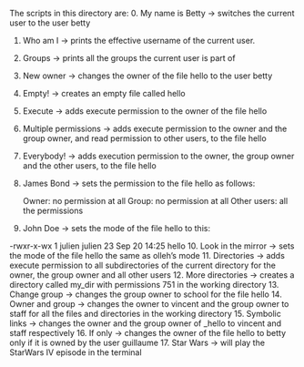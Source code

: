 The scripts in this directory are:
0. My name is Betty  -> switches the current user to the user betty
1. Who am I  -> prints the effective username of the current user.
2. Groups -> prints all the groups the current user is part of
3. New owner  -> changes the owner of the file hello to the user betty
4. Empty!  -> creates an empty file called hello
5. Execute -> adds execute permission to the owner of the file hello
6. Multiple permissions -> adds execute permission to the owner and the group owner, and read permission to other users, to the file hello
7. Everybody!  -> adds execution permission to the owner, the group owner and the other users, to the file hello
8. James Bond  -> sets the permission to the file hello as follows:

    Owner: no permission at all
    Group: no permission at all
    Other users: all the permissions
9. John Doe -> sets the mode of the file hello to this:

-rwxr-x-wx 1 julien julien 23 Sep 20 14:25 hello
10. Look in the mirror  -> sets the mode of the file hello the same as olleh’s mode
11. Directories  -> adds execute permission to all subdirectories of the current directory for the owner, the group owner and all other users
12. More directories  -> creates a directory called my_dir with permissions 751 in the working directory
13. Change group  -> changes the group owner to school for the file hello
14. Owner and group  -> changes the owner to vincent and the group owner to staff for all the files and directories in the working directory
15. Symbolic links  -> changes the owner and the group owner of _hello to vincent and staff respectively
16. If only  -> changes the owner of the file hello to betty only if it is owned by the user guillaume
17. Star Wars  -> will play the StarWars IV episode in the terminal
